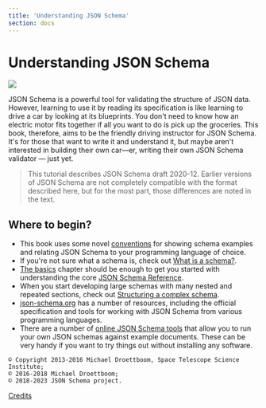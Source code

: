 ```yaml
---
title: 'Understanding JSON Schema'
section: docs
---
```


# Understanding JSON Schema

<img src="understanding/octopus.svg" className="w-1/2 float-right" />

JSON Schema is a powerful tool for validating the structure of JSON
data. However, learning to use it by reading its specification is like
learning to drive a car by looking at its blueprints. You don\'t need to
know how an electric motor fits together if all you want to do is pick
up the groceries. This book, therefore, aims to be the friendly driving
instructor for JSON Schema. It\'s for those that want to write it and
understand it, but maybe aren\'t interested in building their own
car—er, writing their own JSON Schema validator — just yet.

> This tutorial describes JSON Schema draft 2020-12. Earlier versions of
> JSON Schema are not completely compatible with the format
> described here, but for the most part, those differences are noted
> in the text.

## Where to begin?

- This book uses some novel [conventions](../understanding-json-schema/conventions)
  for showing schema examples and relating JSON Schema to your
  programming language of choice.
- If you\'re not sure what a schema is, check out [What is a schema?](../understanding-json-schema/about).
- [The basics](../understanding-json-schema/basics) chapter should be enough to get you started
  with understanding the core [JSON Schema Reference](../understanding-json-schema/reference).
- When you start developing large schemas with many nested and
  repeated sections, check out [Structuring a complex schema](../understanding-json-schema/structuring).
- [json-schema.org](http://json-schema.org) has a number of resources,
  including the official specification and tools for working with JSON
  Schema from various programming languages.
- There are a number of [online JSON Schema tools](https://json-schema.org/tools#validator)
  that allow you to run your own JSON schemas against example
  documents. These can be very handy if you want to try things out
  without installing any software.

`© Copyright 2013-2016 Michael Droettboom, Space Telescope Science Institute;`<br />
`© 2016-2018 Michael Droettboom;`<br/>
`© 2018-2023 JSON Schema project.`

[Credits](../understanding-json-schema/credits)
